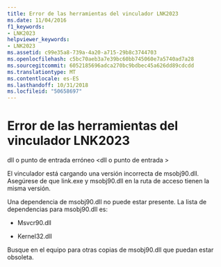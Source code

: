 ```yaml
---
title: Error de las herramientas del vinculador LNK2023
ms.date: 11/04/2016
f1_keywords:
- LNK2023
helpviewer_keywords:
- LNK2023
ms.assetid: c99e35a8-739a-4a20-a715-29b8c3744703
ms.openlocfilehash: c5bc70aeb3a7e39bc60bb745060e7a5740ad7a28
ms.sourcegitcommit: 6052185696adca270bc9bdbec45a626dd89cdcdd
ms.translationtype: MT
ms.contentlocale: es-ES
ms.lasthandoff: 10/31/2018
ms.locfileid: "50658697"
---
```

# <a name="linker-tools-error-lnk2023"></a>Error de las herramientas del vinculador LNK2023

dll o punto de entrada erróneo \<dll o punto de entrada >

El vinculador está cargando una versión incorrecta de msobj90.dll. Asegúrese de que link.exe y msobj90.dll en la ruta de acceso tienen la misma versión.

Una dependencia de msobj90.dll no puede estar presente. La lista de dependencias para msobj90.dll es:

- Msvcr90.dll

- Kernel32.dll

Busque en el equipo para otras copias de msobj90.dll que puedan estar obsoleta.